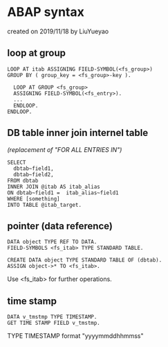 # ABAP syntax
created on 2019/11/18 by LiuYueyao
## loop at group
    LOOP AT itab ASSIGNING FIELD-SYMBOL(<fs_group>)
    GROUP BY ( group_key = <fs_group>-key ).

      LOOP AT GROUP <fs_group>
      ASSIGNING FIELD-SYMBOL(<fs_entry>).
      ...
      ENDLOOP.
    ENDLOOP.

## DB table inner join internel table
*(replacement of "FOR ALL ENTRIES IN")*

    SELECT
      dbtab~field1,
      dbtab~field2,
    FROM dbtab
    INNER JOIN @itab AS itab_alias
    ON dbtab~field1 =  itab_alias~field1
    WHERE [something]
    INTO TABLE @itab_target.

## pointer (data reference)
    DATA object TYPE REF TO DATA.
    FIELD-SYMBOLS <fs_itab> TYPE STANDARD TABLE.

    CREATE DATA object TYPE STANDARD TABLE OF (dbtab).
    ASSIGN object->* TO <fs_itab>.

  Use \<fs_itab\> for further operations.

## time stamp
    DATA v_tmstmp TYPE TIMESTAMP.
    GET TIME STAMP FIELD v_tmstmp.

TYPE TIMESTAMP format "yyyymmddhhmmss"
